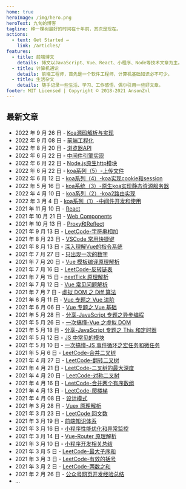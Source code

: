```yaml
---
home: true
heroImage: /img/hero.png
heroText: 九旬的博客
tagline: 种一棵树最好的时间在十年前，其次是现在。
actions:
  - text: Get Started →
    link: /articles/
features:
  - title: 前端博文
    details: 博文以JavaScript、Vue、React、小程序、Node等技术文章为主。
  - title: 计算机通识
    details: 前端工程师，首先是一个软件工程师，计算机基础知识必不可少。
  - title: 生活杂文
    details: 随手记录一些生活、学习、工作感悟，偶尔引用一些好文章。
footer: MIT Licensed | Copyright © 2018-2021 AnsonZnl
---
```


## 最新文章
- 2022 年 9 月 26 日 - [Koa源码解析与实现](/articles/Node/Koa源码解析与实现.md)
- 2022 年 9 月 08 日 - [前端工程化](/articles/Engineering/)
- 2022 年 8 月 20 日 - [浏览器API](/articles/Browser)
- 2022 年 6 月 22 日 - [中间件引擎实现](/articles/Node/中间件引擎实现.md)
- 2022 年 6 月 22 日 - [Node.js原生http模块](/articles/Node/Node.js原生http模块.md)
- 2022 年 6 月 22 日 - [koa系列（5）-上传文件](/articles/Node/koa系列（5）-上传文件.md)
- 2022 年 6 月 12 日 - [koa系列（4）-koa实现cookie和session](/articles/Node/koa系列（4）-koa实现cookie和session)
- 2022 年 5 月 16 日 - [koa系统（3）-原生koa实现静态资源服务器](/articles/Node/koa系统（3）-原生koa实现静态资源服务器)
- 2022 年 4 月 10 日 - [koa系列（2）-koa2路由实现](/articles/Node/koa系列（2）-koa2路由实现)
- 2022 年 3 月 4 日 - [koa系列（1）-中间件开发和使用](/articles/Node/koa系列（1）-中间件开发和使用)
- 2021 年 11 月 10 日 - [React](/articles/React)
- 2021 年 10 月 21 日 - [Web Components](/articles/HTML)
- 2021 年 10 月 13 日 - [Proxy和Reflect](/articles/JavaScript/Proxy和Reflect)
- 2021 年 9 月 13 日 - [LeetCode-字符串相加](/life-essay/字符串相加.md)
- 2021 年 8 月 23 日 - [VSCode 常用快捷键](/life-essay/VSCode常用快捷键.md)
- 2021 年 8 月 13 日 - [深入理解Vue的指令系统](/articles/vue/深入理解Vue的指令系统.md)
- 2021 年 7 月 27 日 - [只出现一次的数字](/computer-base/LeetCode/只出现一次的数字.md)
- 2021 年 7 月 20 日 - [Vue 模板编译原理解析](/articles/Vue/Vue模板编译原理解析.md)
- 2021 年 7 月 16 日 - [LeetCode-反转链表](/computer-base/LeetCode/反转链表.md)
- 2021 年 7 月 15 日 - [nextTick 原理解析](/articles/Vue/nextTick原理解析.md)
- 2021 年 7 月 12 日 - [Vue 常见问题解析](/articles/Vue/Vue常见问题解析.md)
- 2021 年 7 月 7 日 - [虚拟 DOM 之 Diff 算法](/articles/Vue/虚拟DOM之Diff算法.md)
- 2021 年 6 月 11 日 - [Vue 专题之 Vue 进阶](/articles/Share/Vue专题之Vue进阶.md)
- 2021 年 6 月 06 日 - [Vue 专题之 Vue 基础](/articles/Share/Vue专题之Vue基础.md)
- 2021 年 5 月 28 日 - [分享-JavaScript 专题之异步编程](/articles/Share/JavaScript专题之异步编程.md)
- 2021 年 5 月 26 日 - [一次搞懂-Vue 之虚拟 DOM](/articles/Vue/一次搞懂-Vue之虚拟DOM.md)
- 2021 年 5 月 18 日 - [分享-JavaScript 专题之 This 和定时器](/articles/Share/JavaScript专题之This和定时器.md)
- 2021 年 5 月 12 日 - [JS 中常见的模块](/articles/JavaScript/JS中常见的模块.md)
- 2021 年 5 月 10 日 - [一次搞懂-JS 事件循环之宏任务和微任务](/articles/JavaScript/一次搞懂-JS事件循环之宏任务和微任务.md)
- 2021 年 5 月 6 日 - [LeetCode-合并二叉树](./computer-base/LeetCode/合并二叉树.md)
- 2021 年 4 月 27 日 - [LeetCode-翻转二叉树](./computer-base/LeetCode/翻转二叉树.md)
- 2021 年 4 月 21 日 - [LeetCode-二叉树的最大深度](./computer-base/LeetCode/二叉树的最大深度.md)
- 2021 年 4 月 20 日 - [LeetCode-对称二叉树](./computer-base/LeetCode/对称二叉树.md)
- 2021 年 4 月 16 日 - [LeetCode-合并两个有序数组](./computer-base/LeetCode/合并两个有序数组.md)
- 2021 年 4 月 13 日 - [LeetCode-爬楼梯](./computer-base/LeetCode/爬楼梯.md)
- 2021 年 4 月 08 日 - [设计模式](/computer-base/设计模式.md)
- 2021 年 3 月 28 日 - [Vuex 原理解析](/articles/Vue/Vuex原理解析.md)
- 2021 年 3 月 23 日 - [LeetCode 回文数](/computer-base/LeetCode/回文数.md)
- 2021 年 3 月 19 日 - [前端知识体系](/articles/KnowledgeSystem/.md)
- 2021 年 3 月 16 日 - [小程序性能优化和异常监控](/articles/WeApp/小程序性能优化和异常监控.md)
- 2021 年 3 月 14 日 - [Vue-Router 原理解析](/articles/Vue/Vue-Router原理解析.md)
- 2021 年 3 月 10 日 - [小程序开发相关总结](/articles/WeApp/小程序开发相关总结.md)
- 2021 年 3 月 5 日 - [LeetCode-最大子序和](./computer-base/LeetCode/最大子序和.md)
- 2021 年 3 月 3 日 - [LeetCode-有效的括号](./computer-base/LeetCode/有效的括号.md)
- 2021 年 3 月 2 日 - [LeetCode-两数之和](./computer-base/LeetCode/两数之和.md)
- 2021 年 2 月 26 日 - [公众号网页开发经验总结](./articles/WeApp/公众号网页开发经验总结.md)
- ...
